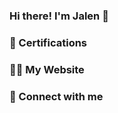 ### Hi there! I'm Jalen 👋</h3>

### 🧾 Certifications

### 👨‍💻 My Website </h3>

### 🔗 Connect with me
